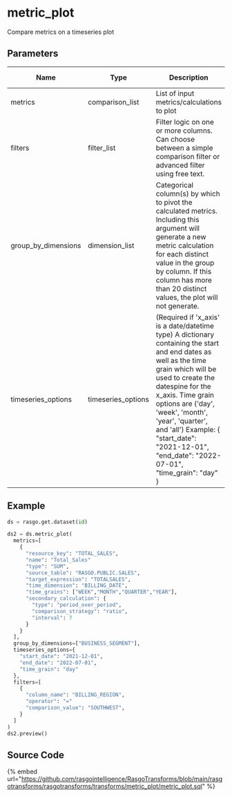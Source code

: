 

# metric_plot

Compare metrics on a timeseries plot

## Parameters

|        Name         |        Type        |                                                                                                                                                                           Description                                                                                                                                                                           | Is Optional |
| ------------------- | ------------------ | --------------------------------------------------------------------------------------------------------------------------------------------------------------------------------------------------------------------------------------------------------------------------------------------------------------------------------------------------------------- | ----------- |
| metrics             | comparison_list    | List of input metrics/calculations to plot                                                                                                                                                                                                                                                                                                                      |             |
| filters             | filter_list        | Filter logic on one or more columns. Can choose between a simple comparison filter or advanced filter using free text.                                                                                                                                                                                                                                          | True        |
| group_by_dimensions | dimension_list     | Categorical column(s) by which to pivot the calculated metrics. Including this argument will generate a new metric calculation for each distinct value in the group by column. If this column has more than 20 distinct values, the plot will not generate.                                                                                                     | True        |
| timeseries_options  | timeseries_options | (Required if 'x_axis' is a date/datetime type) A dictionary containing the start and end dates as well as the time grain which will be used to create the datespine for the x_axis. Time grain options are ('day', 'week', 'month', 'year', 'quarter', and 'all') Example: {   "start_date": "2021-12-01",   "end_date": "2022-07-01",   "time_grain": "day" }  |             |


## Example

```python
ds = rasgo.get.dataset(id)

ds2 = ds.metric_plot(
  metrics=[
    {
      "resource_key": "TOTAL_SALES",
      "name": "Total_Sales"
      "type": "SUM",
      "source_table": "RASGO.PUBLIC.SALES",
      "target_expression": "TOTALSALES",
      "time_dimension": "BILLING_DATE",
      "time_grains": ["WEEK","MONTH","QUARTER","YEAR"],
      "secondary_calculation": {
        "type": "period_over_period",
        "comparison_strategy": "ratio",
        "interval": 7
      }
    }
  ],
  group_by_dimensions=["BUSINESS_SEGMENT"],
  timeseries_options={
    "start_date": "2021-12-01",
    "end_date": "2022-07-01",
    "time_grain": "day"
  },
  filters=[
    {
      "column_name": "BILLING_REGION",
      "operator": "="
      "comparison_value": "SOUTHWEST",
    }
  ]
)
ds2.preview()
```

## Source Code

{% embed url="https://github.com/rasgointelligence/RasgoTransforms/blob/main/rasgotransforms/rasgotransforms/transforms/metric_plot/metric_plot.sql" %}

